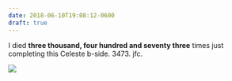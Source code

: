 ```yaml
---
date: 2018-06-10T19:08:12-0600
draft: true
---
```




I died **three thousand, four hundred and seventy three** times just completing this Celeste b-side. 3473\. jfc.

![](/images/2018/98772d88a4.jpg)



